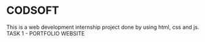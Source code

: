 # CODSOFT
This is a web development internship project done by using html, css and js.
TASK 1 - PORTFOLIO WEBSITE
